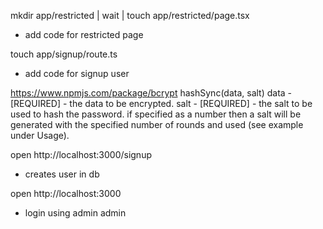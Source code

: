 mkdir app/restricted | wait | touch app/restricted/page.tsx
- add code for restricted page

touch app/signup/route.ts
- add code for signup user

https://www.npmjs.com/package/bcrypt
hashSync(data, salt)
data - [REQUIRED] - the data to be encrypted.
salt - [REQUIRED] - the salt to be used to hash the password. if specified as a number then a salt will be generated with the specified number of rounds and used (see example under Usage).


open http://localhost:3000/signup
- creates user in db

open http://localhost:3000
- login using admin admin